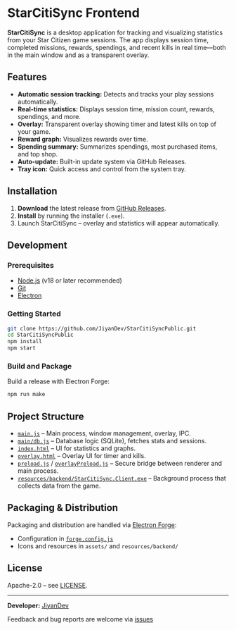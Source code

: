 # StarCitiSync Frontend

**StarCitiSync** is a desktop application for tracking and visualizing statistics from your Star Citizen game sessions. The app displays session time, completed missions, rewards, spendings, and recent kills in real time—both in the main window and as a transparent overlay.

## Features

- **Automatic session tracking:** Detects and tracks your play sessions automatically.
- **Real-time statistics:** Displays session time, mission count, rewards, spendings, and more.
- **Overlay:** Transparent overlay showing timer and latest kills on top of your game.
- **Reward graph:** Visualizes rewards over time.
- **Spending summary:** Summarizes spendings, most purchased items, and top shop.
- **Auto-update:** Built-in update system via GitHub Releases.
- **Tray icon:** Quick access and control from the system tray.

## Installation

1. **Download** the latest release from [GitHub Releases](https://github.com/JiyanDev/StarCitiSyncPublic/releases).
2. **Install** by running the installer (`.exe`).
3. Launch StarCitiSync – overlay and statistics will appear automatically.

## Development

### Prerequisites

- [Node.js](https://nodejs.org/) (v18 or later recommended)
- [Git](https://git-scm.com/)
- [Electron](https://www.electronjs.org/)

### Getting Started

```sh
git clone https://github.com/JiyanDev/StarCitiSyncPublic.git
cd StarCitiSyncPublic
npm install
npm start
```

### Build and Package

Build a release with Electron Forge:

```sh
npm run make
```

## Project Structure

- [`main.js`](main.js) – Main process, window management, overlay, IPC.
- [`main/db.js`](main/db.js) – Database logic (SQLite), fetches stats and sessions.
- [`index.html`](index.html) – UI for statistics and graphs.
- [`overlay.html`](overlay.html) – Overlay UI for timer and kills.
- [`preload.js`](preload.js) / [`overlayPreload.js`](overlayPreload.js) – Secure bridge between renderer and main process.
- [`resources/backend/StarCitiSync.Client.exe`](resources/backend/StarCitiSync.Client.exe) – Background process that collects data from the game.

## Packaging & Distribution

Packaging and distribution are handled via [Electron Forge](https://www.electronforge.io/):

- Configuration in [`forge.config.js`](forge.config.js)
- Icons and resources in `assets/` and `resources/backend/`

## License

Apache-2.0 – see [LICENSE](LICENSE).

---

**Developer:** [JiyanDev](https://github.com/JiyanDev)

Feedback and bug reports are welcome via [issues](https://github.com/JiyanDev/StarCitiSyncPublic/issues)
